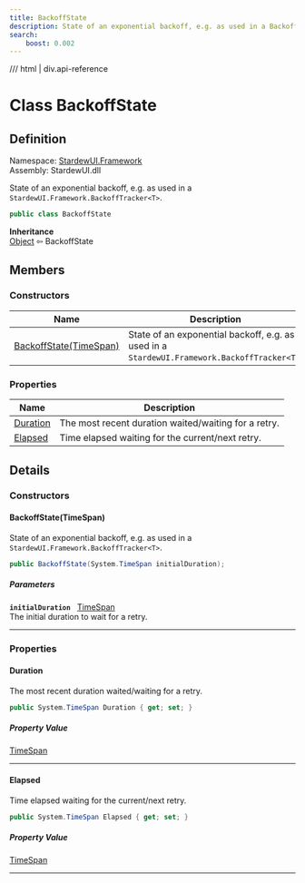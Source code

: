```yaml
---
title: BackoffState
description: State of an exponential backoff, e.g. as used in a BackoffTracker&lt;T&gt;.
search:
    boost: 0.002
---
```


<link rel="stylesheet" href="/StardewUI/stylesheets/reference.css" />

/// html | div.api-reference

# Class BackoffState

## Definition

<div class="api-definition" markdown>

Namespace: [StardewUI.Framework](index.md)  
Assembly: StardewUI.dll  

</div>

State of an exponential backoff, e.g. as used in a `StardewUI.Framework.BackoffTracker<T>`.

```cs
public class BackoffState
```

**Inheritance**  
[Object](https://learn.microsoft.com/en-us/dotnet/api/system.object) ⇦ BackoffState

## Members

### Constructors

 | Name | Description |
| --- | --- |
| [BackoffState(TimeSpan)](#backoffstatetimespan) | State of an exponential backoff, e.g. as used in a `StardewUI.Framework.BackoffTracker<T>`. | 

### Properties

 | Name | Description |
| --- | --- |
| [Duration](#duration) | The most recent duration waited/waiting for a retry. | 
| [Elapsed](#elapsed) | Time elapsed waiting for the current/next retry. | 

## Details

### Constructors

#### BackoffState(TimeSpan)

State of an exponential backoff, e.g. as used in a `StardewUI.Framework.BackoffTracker<T>`.

```cs
public BackoffState(System.TimeSpan initialDuration);
```

##### Parameters

**`initialDuration`** &nbsp; [TimeSpan](https://learn.microsoft.com/en-us/dotnet/api/system.timespan)  
The initial duration to wait for a retry.

-----

### Properties

#### Duration

The most recent duration waited/waiting for a retry.

```cs
public System.TimeSpan Duration { get; set; }
```

##### Property Value

[TimeSpan](https://learn.microsoft.com/en-us/dotnet/api/system.timespan)

-----

#### Elapsed

Time elapsed waiting for the current/next retry.

```cs
public System.TimeSpan Elapsed { get; set; }
```

##### Property Value

[TimeSpan](https://learn.microsoft.com/en-us/dotnet/api/system.timespan)

-----

